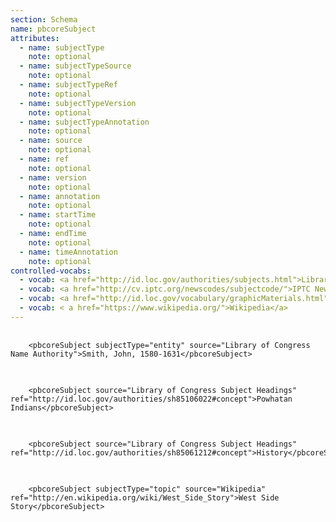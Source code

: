 ```yaml
---
section: Schema
name: pbcoreSubject
attributes:
  - name: subjectType
    note: optional
  - name: subjectTypeSource
    note: optional
  - name: subjectTypeRef
    note: optional
  - name: subjectTypeVersion
    note: optional
  - name: subjectTypeAnnotation
    note: optional
  - name: source
    note: optional
  - name: ref
    note: optional
  - name: version
    note: optional
  - name: annotation
    note: optional
  - name: startTime
    note: optional
  - name: endTime
    note: optional
  - name: timeAnnotation
    note: optional
controlled-vocabs:
  - vocab: <a href="http://id.loc.gov/authorities/subjects.html">Library of Congress Subject Headings</a>
  - vocab: <a href="http://cv.iptc.org/newscodes/subjectcode/">IPTC NewsCodes Subject Codes</a>
  - vocab: <a href="http://id.loc.gov/vocabulary/graphicMaterials.html">Thesaurus for Graphic Materials</a>
  - vocab: < a href="https://www.wikipedia.org/">Wikipedia</a>
---
```

<pre>
  <code>
    &lt;pbcoreSubject subjectType=&quot;entity&quot; source=&quot;Library of Congress Name Authority&quot;&gt;Smith, John, 1580-1631&lt;/pbcoreSubject&gt;
  </code>
</pre>

<pre>
  <code>
    &lt;pbcoreSubject source=&quot;Library of Congress Subject Headings&quot; ref=&quot;http://id.loc.gov/authorities/sh85106022#concept&quot;&gt;Powhatan Indians&lt;/pbcoreSubject&gt;
  </code>
</pre>


<pre>
  <code>
    &lt;pbcoreSubject source=&quot;Library of Congress Subject Headings&quot; ref=&quot;http://id.loc.gov/authorities/sh85061212#concept&quot;&gt;History&lt;/pbcoreSubject&gt;
  </code>
</pre>

<pre>
  <code>
    &lt;pbcoreSubject subjectType=&quot;topic&quot; source=&quot;Wikipedia&quot; ref=&quot;http://en.wikipedia.org/wiki/West_Side_Story&quot;&gt;West Side Story&lt;/pbcoreSubject&gt;
  </code>
</pre>
